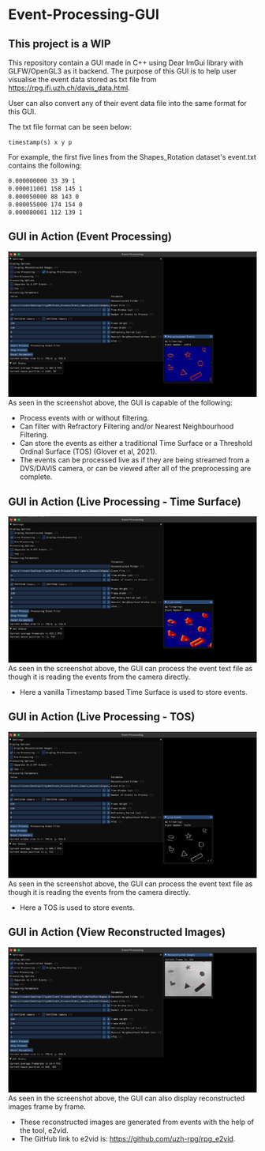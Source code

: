 # Event-Processing-GUI
## This project is a WIP

This repository contain a GUI made in C++ using Dear ImGui library with GLFW/OpenGL3 as it backend.
The purpose of this GUI is to help user visualise the event data stored as txt file from https://rpg.ifi.uzh.ch/davis_data.html.

User can also convert any of their event data file into the same format for this GUI.

The txt file format can be seen below:
```
timestamp(s) x y p
```
For example, the first five lines from the Shapes_Rotation dataset's event.txt contains the following:
```
0.000000000 33 39 1
0.000011001 158 145 1
0.000050000 88 143 0
0.000055000 174 154 0
0.000080001 112 139 1
```

## GUI in Action (Event Processing)
![image info](./images/Preprocessing.png)
As seen in the screenshot above, the GUI is capable of the following:
* Process events with or without filtering.
* Can filter with Refractory Filtering and/or Nearest Neighbourhood Filtering.
* Can store the events as either a traditional Time Surface or a Threshold Ordinal Surface (TOS) (Glover et al, 2021).
* The events can be processed live as if they are being streamed from a DVS/DAVIS camera, or can be viewed after all of the preprocessing are complete.

## GUI in Action (Live Processing - Time Surface)
![image info](./images/LiveProcessing.png)
As seen in the screenshot above, the GUI can process the event text file as though it is reading the events from the camera directly.
* Here a vanilla Timestamp based Time Surface is used to store events.

## GUI in Action (Live Processing - TOS)
![image info](./images/LiveTOS.png)
As seen in the screenshot above, the GUI can process the event text file as though it is reading the events from the camera directly.
* Here a TOS is used to store events.

## GUI in Action (View Reconstructed Images)
![image info](./images/Reconstructed.png)
As seen in the screenshot above, the GUI can also display reconstructed images frame by frame.
* These reconstructed images are generated from events with the help of the tool, e2vid.
* The GitHub link to e2vid is: https://github.com/uzh-rpg/rpg_e2vid.